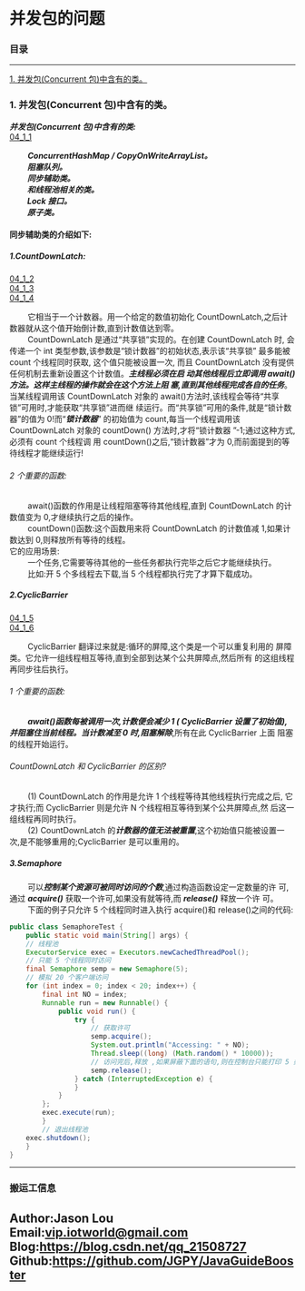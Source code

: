 # 并发包的问题

### 目录

---
<a href="#1">1. 并发包(Concurrent 包)中含有的类。</a> <br>


### <a name="1">1. 并发包(Concurrent 包)中含有的类。</a>
***并发包(Concurrent 包)中含有的类:*** <br>
[04_1_1](/data/images/Java应届生面试突击/多线程和并发/04_1_1.png) <br>

&ensp;&ensp;&ensp;&ensp;
***ConcurrentHashMap / CopyOnWriteArrayList。 <br>
&ensp;&ensp;&ensp;&ensp;
阻塞队列。 <br>
&ensp;&ensp;&ensp;&ensp;
同步辅助类。 <br>
&ensp;&ensp;&ensp;&ensp;
和线程池相关的类。 <br>
&ensp;&ensp;&ensp;&ensp;
Lock 接口。 <br>
&ensp;&ensp;&ensp;&ensp;
原子类。*** <br>

#### 同步辅助类的介绍如下:

##### 1.CountDownLatch:
[04_1_2](/data/images/Java应届生面试突击/多线程和并发/04_1_2.png) <br>
[04_1_3](/data/images/Java应届生面试突击/多线程和并发/04_1_3.png) <br>
[04_1_4](/data/images/Java应届生面试突击/多线程和并发/04_1_4.png) <br>


&ensp;&ensp;&ensp;&ensp;
    它相当于一个计数器。用一个给定的数值初始化 CountDownLatch,之后计
数器就从这个值开始倒计数,直到计数值达到零。 <br>
 &ensp;&ensp;&ensp;&ensp;
   CountDownLatch 是通过“共享锁”实现的。在创建 CountDownLatch 时,
会传递一个 int 类型参数,该参数是“锁计数器”的初始状态,表示该“共享锁”
最多能被 count 个线程同时获取, 这个值只能被设置一次, 而且
CountDownLatch 没有提供任何机制去重新设置这个计数值。***主线程必须在启
动其他线程后立即调用 await()方法。这样主线程的操作就会在这个方法上阻
塞,直到其他线程完成各自的任务***。当某线程调用该 CountDownLatch 对象的
await()方法时,该线程会等待“共享锁”可用时,才能获取“共享锁”进而继
续运行。而“共享锁”可用的条件,就是“锁计数器”的值为 0!而“***锁计数器***”
的初始值为 count,每当一个线程调用该 CountDownLatch 对象的 countDown()
方法时,才将“锁计数器 ”-1;通过这种方式,必须有 count 个线程调 用
countDown()之后,“锁计数器”才为 0,而前面提到的等待线程才能继续运行! <br>

###### 2 个重要的函数:
&ensp;&ensp;&ensp;&ensp;
    await()函数的作用是让线程阻塞等待其他线程,直到 CountDownLatch 的计
数值变为 0,才继续执行之后的操作。 <br>
 &ensp;&ensp;&ensp;&ensp;
   countDown()函数:这个函数用来将 CountDownLatch 的计数值减 1,如果计
数达到 0,则释放所有等待的线程。 <br>
它的应用场景: <br>
&ensp;&ensp;&ensp;&ensp;
    一个任务,它需要等待其他的一些任务都执行完毕之后它才能继续执行。 <br>
&ensp;&ensp;&ensp;&ensp;
    比如:开 5 个多线程去下载,当 5 个线程都执行完了才算下载成功。 <br>
    
##### 2.CyclicBarrier
[04_1_5](/data/images/Java应届生面试突击/多线程和并发/04_1_5.png) <br>
[04_1_6](/data/images/Java应届生面试突击/多线程和并发/04_1_6.png) <br>

&ensp;&ensp;&ensp;&ensp;
    CyclicBarrier 翻译过来就是:循环的屏障,这个类是一个可以重复利用的
屏障类。它允许一组线程相互等待,直到全部到达某个公共屏障点,然后所有
的这组线程再同步往后执行。 <br>
###### 1 个重要的函数:
&ensp;&ensp;&ensp;&ensp;
    ***await()函数每被调用一次,计数便会减少 1 ( CyclicBarrier 设置了初始值),
并阻塞住当前线程。当计数减至 0 时,阻塞解除***,所有在此 CyclicBarrier 上面
阻塞的线程开始运行。 <br>

###### CountDownLatch 和 CyclicBarrier 的区别?
&ensp;&ensp;&ensp;&ensp;
    (1) CountDownLatch 的作用是允许 1 个线程等待其他线程执行完成之后,
它才执行;而 CyclicBarrier 则是允许 N 个线程相互等待到某个公共屏障点,然
后这一组线程再同时执行。 <br>
&ensp;&ensp;&ensp;&ensp;
    (2) CountDownLatch 的***计数器的值无法被重置***,这个初始值只能被设置一
次,是不能够重用的;CyclicBarrier 是可以重用的。 <br>

##### 3.Semaphore
&ensp;&ensp;&ensp;&ensp;
   可以***控制某个资源可被同时访问的个数***,通过构造函数设定一定数量的许
可,通过 ***acquire()*** 获取一个许可,如果没有就等待,而 ***release()*** 释放一个许
可。 <br>
&ensp;&ensp;&ensp;&ensp;
   下面的例子只允许 5 个线程同时进入执行 acquire()和 release()之间的代码: <br>

```java
public class SemaphoreTest {
    public static void main(String[] args) {
    // 线程池
    ExecutorService exec = Executors.newCachedThreadPool();
    // 只能 5 个线程同时访问
    final Semaphore semp = new Semaphore(5);
    // 模拟 20 个客户端访问
    for (int index = 0; index < 20; index++) {
        final int NO = index;
        Runnable run = new Runnable() {
            public void run() {
                try {
                    // 获取许可
                    semp.acquire();
                    System.out.println("Accessing: " + NO);
                    Thread.sleep((long) (Math.random() * 10000));
                    // 访问完后,释放 ,如果屏蔽下面的语句,则在控制台只能打印 5 条记录,之后线程一直阻塞
                    semp.release();
                } catch (InterruptedException e) {
                }
            }
        };
        exec.execute(run);
        }
        // 退出线程池
    exec.shutdown();
    }
}

```


---
### 搬运工信息
Author:Jason Lou <br>
Email:vip.iotworld@gmail.com <br>
Blog:https://blog.csdn.net/qq_21508727 <br>
Github:https://github.com/JGPY/JavaGuideBooster <br>
---